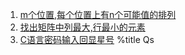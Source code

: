 1. [m个位置,每个位置上有n个可能值的排列](./posts/3.html)
1. [找出矩阵中列最大,行最小的元素](./posts/2.html)
1. [C语言密码输入回显星号](./posts/index.html)
%title Qs
